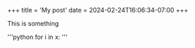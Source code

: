+++
title = 'My post'
date = 2024-02-24T16:06:34-07:00
+++

This is something


'''python
for i in x:
'''